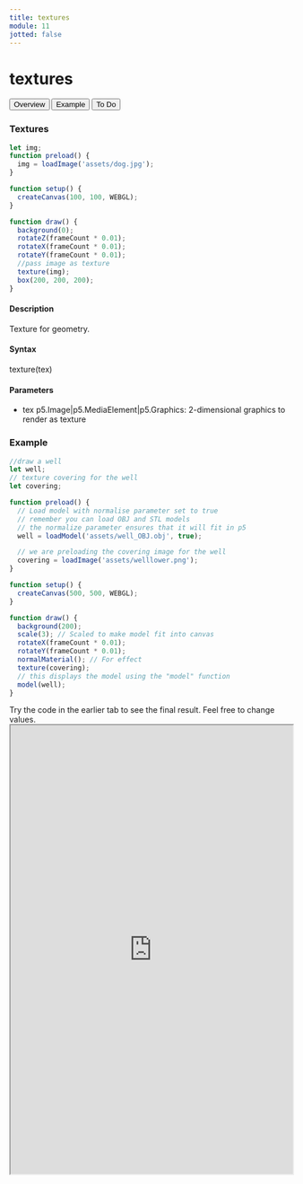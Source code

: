 ```yaml
---
title: textures
module: 11
jotted: false
---
```


# textures

<div class="tab">
  <button class="tablinks active" onclick="openTab(event, 'Overview')">Overview</button>
  <button class="tablinks" onclick="openTab(event, 'example')">Example</button>  
  <button class="tablinks" onclick="openTab(event, 'todo')">To Do</button>  
</div>

<div id="Overview" class="tabcontent" style="display:block"  >
<div class="tabhtml" markdown="1">

### Textures

```js
let img;
function preload() {
  img = loadImage('assets/dog.jpg');
}

function setup() {
  createCanvas(100, 100, WEBGL);
}

function draw() {
  background(0);
  rotateZ(frameCount * 0.01);
  rotateX(frameCount * 0.01);
  rotateY(frameCount * 0.01);
  //pass image as texture
  texture(img);
  box(200, 200, 200);
}
```

#### Description

Texture for geometry.

#### Syntax

texture(tex)


#### Parameters

* tex p5.Image|p5.MediaElement|p5.Graphics: 2-dimensional graphics to render as texture


</div>
</div>

<div id="example" class="tabcontent"   >
<div class="tabhtml" markdown="1">

### Example

```js
//draw a well
let well;
// texture covering for the well
let covering;

function preload() {
  // Load model with normalise parameter set to true
  // remember you can load OBJ and STL models
  // the normalize parameter ensures that it will fit in p5
  well = loadModel('assets/well_OBJ.obj', true);

  // we are preloading the covering image for the well
  covering = loadImage('assets/welllower.png');
}

function setup() {
  createCanvas(500, 500, WEBGL);
}

function draw() {
  background(200);
  scale(3); // Scaled to make model fit into canvas
  rotateX(frameCount * 0.01);
  rotateY(frameCount * 0.01);
  normalMaterial(); // For effect
  texture(covering);
  // this displays the model using the "model" function
  model(well);
}
```


</div>
</div>

<div id="todo" class="tabcontent">
<div class="tabhtml" markdown="1">
Try the code in the earlier tab to see the final result. Feel free to change values. 

<iframe src="https://editor.p5js.org/michaelcassens/sketches/WgAwNRGhz" width="100%" height="800px"></iframe>
</div>
</div>